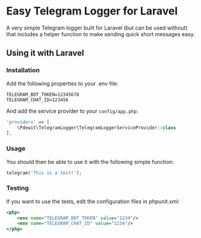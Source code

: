 # Easy Telegram Logger for Laravel

A very simple Telegram logger built for Laravel (but can be used without) that includes a helper function to make sending quick short messages easy.

## Using it with Laravel
### Installation
Add the following properties to your .env file:

```
TELEGRAM_BOT_TOKEN=12345678
TELEGRAM_CHAT_ID=123456
```

And add the service provider to your `config/app.php`:
```php
'providers' => [
    \Pdewit\TelegramLogger\TelegramLoggerServiceProvider::class
],
```

### Usage

You should then be able to use it with the following simple function:

```php
telegram('This is a test!');
```

### Testing
If you want to use the tests, edit the configuration files in phpunit.xml:
```xml
<php>
    <env name="TELEGRAM_BOT_TOKEN" value="1234"/>
    <env name="TELEGRAM_CHAT_ID" value="1234"/>
</php>
```